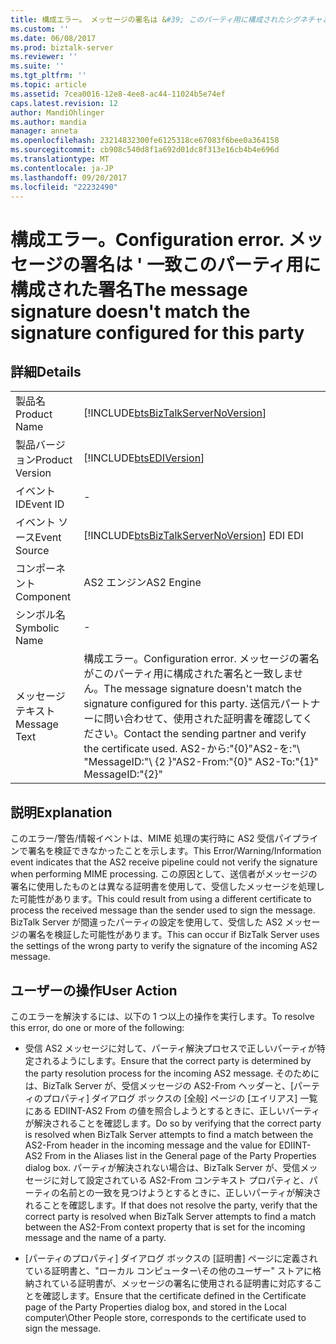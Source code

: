 ```yaml
---
title: 構成エラー。 メッセージの署名は &#39; このパーティ用に構成されたシグネチャと一致する t |Microsoft ドキュメント
ms.custom: ''
ms.date: 06/08/2017
ms.prod: biztalk-server
ms.reviewer: ''
ms.suite: ''
ms.tgt_pltfrm: ''
ms.topic: article
ms.assetid: 7cea0016-12e8-4ee8-ac44-11024b5e74ef
caps.latest.revision: 12
author: MandiOhlinger
ms.author: mandia
manager: anneta
ms.openlocfilehash: 23214832300fe6125318ce67083f6bee0a364158
ms.sourcegitcommit: cb908c540d8f1a692d01dc8f313e16cb4b4e696d
ms.translationtype: MT
ms.contentlocale: ja-JP
ms.lasthandoff: 09/20/2017
ms.locfileid: "22232490"
---
```

# <a name="configuration-error-the-message-signature-doesn39t-match-the-signature-configured-for-this-party"></a><span data-ttu-id="138bc-103">構成エラー。</span><span class="sxs-lookup"><span data-stu-id="138bc-103">Configuration error.</span></span> <span data-ttu-id="138bc-104">メッセージの署名は &#39; 一致このパーティ用に構成された署名</span><span class="sxs-lookup"><span data-stu-id="138bc-104">The message signature doesn&#39;t match the signature configured for this party</span></span>
## <a name="details"></a><span data-ttu-id="138bc-105">詳細</span><span class="sxs-lookup"><span data-stu-id="138bc-105">Details</span></span>  
  
|||  
|-|-|  
|<span data-ttu-id="138bc-106">製品名</span><span class="sxs-lookup"><span data-stu-id="138bc-106">Product Name</span></span>|[!INCLUDE[btsBizTalkServerNoVersion](../includes/btsbiztalkservernoversion-md.md)]|  
|<span data-ttu-id="138bc-107">製品バージョン</span><span class="sxs-lookup"><span data-stu-id="138bc-107">Product Version</span></span>|[!INCLUDE[btsEDIVersion](../includes/btsediversion-md.md)]|  
|<span data-ttu-id="138bc-108">イベント ID</span><span class="sxs-lookup"><span data-stu-id="138bc-108">Event ID</span></span>|-|  
|<span data-ttu-id="138bc-109">イベント ソース</span><span class="sxs-lookup"><span data-stu-id="138bc-109">Event Source</span></span>|[!INCLUDE[btsBizTalkServerNoVersion](../includes/btsbiztalkservernoversion-md.md)]<span data-ttu-id="138bc-110"> EDI</span><span class="sxs-lookup"><span data-stu-id="138bc-110"> EDI</span></span>|  
|<span data-ttu-id="138bc-111">コンポーネント</span><span class="sxs-lookup"><span data-stu-id="138bc-111">Component</span></span>|<span data-ttu-id="138bc-112">AS2 エンジン</span><span class="sxs-lookup"><span data-stu-id="138bc-112">AS2 Engine</span></span>|  
|<span data-ttu-id="138bc-113">シンボル名</span><span class="sxs-lookup"><span data-stu-id="138bc-113">Symbolic Name</span></span>|-|  
|<span data-ttu-id="138bc-114">メッセージ テキスト</span><span class="sxs-lookup"><span data-stu-id="138bc-114">Message Text</span></span>|<span data-ttu-id="138bc-115">構成エラー。</span><span class="sxs-lookup"><span data-stu-id="138bc-115">Configuration error.</span></span> <span data-ttu-id="138bc-116">メッセージの署名がこのパーティ用に構成された署名と一致しません。</span><span class="sxs-lookup"><span data-stu-id="138bc-116">The message signature doesn't match the signature configured for this party.</span></span> <span data-ttu-id="138bc-117">送信元パートナーに問い合わせて、使用された証明書を確認してください。</span><span class="sxs-lookup"><span data-stu-id="138bc-117">Contact the sending partner and verify the certificate used.</span></span> <span data-ttu-id="138bc-118">AS2-から:"{0}"AS2-を:"\ "MessageID:"\ {2 \}"</span><span class="sxs-lookup"><span data-stu-id="138bc-118">AS2-From:"{0}" AS2-To:"{1}" MessageID:"{2}"</span></span>|  
  
## <a name="explanation"></a><span data-ttu-id="138bc-119">説明</span><span class="sxs-lookup"><span data-stu-id="138bc-119">Explanation</span></span>  
 <span data-ttu-id="138bc-120">このエラー/警告/情報イベントは、MIME 処理の実行時に AS2 受信パイプラインで署名を検証できなかったことを示します。</span><span class="sxs-lookup"><span data-stu-id="138bc-120">This Error/Warning/Information event indicates that the AS2 receive pipeline could not verify the signature when performing MIME processing.</span></span> <span data-ttu-id="138bc-121">この原因として、送信者がメッセージの署名に使用したものとは異なる証明書を使用して、受信したメッセージを処理した可能性があります。</span><span class="sxs-lookup"><span data-stu-id="138bc-121">This could result from using a different certificate to process the received message than the sender used to sign the message.</span></span> <span data-ttu-id="138bc-122">BizTalk Server が間違ったパーティの設定を使用して、受信した AS2 メッセージの署名を検証した可能性があります。</span><span class="sxs-lookup"><span data-stu-id="138bc-122">This can occur if BizTalk Server uses the settings of the wrong party to verify the signature of the incoming AS2 message.</span></span>  
  
## <a name="user-action"></a><span data-ttu-id="138bc-123">ユーザーの操作</span><span class="sxs-lookup"><span data-stu-id="138bc-123">User Action</span></span>  
 <span data-ttu-id="138bc-124">このエラーを解決するには、以下の 1 つ以上の操作を実行します。</span><span class="sxs-lookup"><span data-stu-id="138bc-124">To resolve this error, do one or more of the following:</span></span>  
  
-   <span data-ttu-id="138bc-125">受信 AS2 メッセージに対して、パーティ解決プロセスで正しいパーティが特定されるようにします。</span><span class="sxs-lookup"><span data-stu-id="138bc-125">Ensure that the correct party is determined by the party resolution process for the incoming AS2 message.</span></span> <span data-ttu-id="138bc-126">そのためには、BizTalk Server が、受信メッセージの AS2-From ヘッダーと、[パーティのプロパティ] ダイアログ ボックスの [全般] ページの [エイリアス] 一覧にある EDIINT-AS2 From の値を照合しようとするときに、正しいパーティが解決されることを確認します。</span><span class="sxs-lookup"><span data-stu-id="138bc-126">Do so by verifying that the correct party is resolved when BizTalk Server attempts to find a match between the AS2-From header in the incoming message and the value for EDIINT-AS2 From in the Aliases list in the General page of the Party Properties dialog box.</span></span> <span data-ttu-id="138bc-127">パーティが解決されない場合は、BizTalk Server が、受信メッセージに対して設定されている AS2-From コンテキスト プロパティと、パーティの名前との一致を見つけようとするときに、正しいパーティが解決されることを確認します。</span><span class="sxs-lookup"><span data-stu-id="138bc-127">If that does not resolve the party, verify that the correct party is resolved when BizTalk Server attempts to find a match between the AS2-From context property that is set for the incoming message and the name of a party.</span></span>  
  
-   <span data-ttu-id="138bc-128">[パーティのプロパティ] ダイアログ ボックスの [証明書] ページに定義されている証明書と、"ローカル コンピューター\その他のユーザー" ストアに格納されている証明書が、メッセージの署名に使用される証明書に対応することを確認します。</span><span class="sxs-lookup"><span data-stu-id="138bc-128">Ensure that the certificate defined in the Certificate page of the Party Properties dialog box, and stored in the Local computer\Other People store, corresponds to the certificate used to sign the message.</span></span>